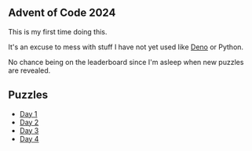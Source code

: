 ## Advent of Code 2024

This is my first time doing this.

It's an excuse to mess with stuff I have not yet used like [Deno](https://docs.deno.com/runtime/getting_started/installation/) or Python.

No chance being on the leaderboard since I'm asleep when new puzzles are revealed.

## Puzzles

- [Day 1](day_01)
- [Day 2](day_02)
- [Day 3](day_03)
- [Day 4](day_04)
